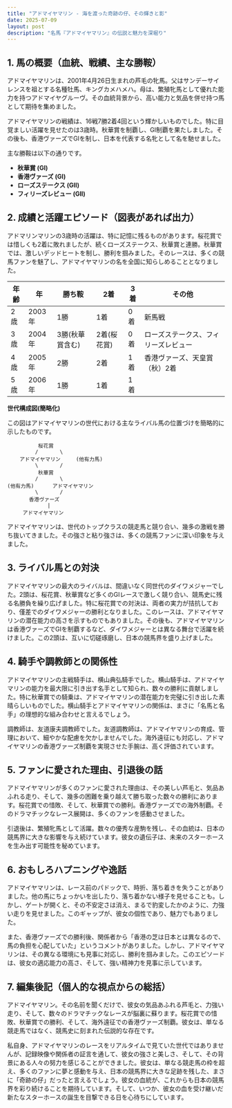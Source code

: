 ```yaml
---
title: "アドマイヤマリン - 海を渡った奇跡の仔、その輝きと影"
date: 2025-07-09
layout: post
description: "名馬『アドマイヤマリン』の伝説と魅力を深堀り"
---
```


## 1. 馬の概要（血統、戦績、主な勝鞍）

アドマイヤマリンは、2001年4月26日生まれの芦毛の牝馬。父はサンデーサイレンスを祖とする名種牡馬、キングカメハメハ。母は、繁殖牝馬として優れた能力を持つアドマイヤグルーヴ。その血統背景から、高い能力と気品を併せ持つ馬として期待を集めました。

アドマイヤマリンの戦績は、16戦7勝2着4回という輝かしいものでした。特に目覚ましい活躍を見せたのは3歳時。秋華賞を制覇し、GI制覇を果たしました。その後も、香港ヴァーズでGIを制し、日本を代表する名牝として名を馳せました。

主な勝鞍は以下の通りです。

* **秋華賞 (GI)**
* **香港ヴァーズ (GI)**
* **ローズステークス (GII)**
* **フィリーズレビュー (GII)**


## 2. 成績と活躍エピソード（図表があれば出力）

アドマリンマリンの3歳時の活躍は、特に記憶に残るものがあります。桜花賞では惜しくも2着に敗れましたが、続くローズステークス、秋華賞と連勝。秋華賞では、激しいデッドヒートを制し、勝利を掴みました。そのレースは、多くの競馬ファンを魅了し、アドマイヤマリンの名を全国に知らしめることとなりました。

| 年齢 | 年 | 勝ち鞍 | 2着 | 3着 | その他 |
|---|---|---|---|---|---|
| 2歳 | 2003年 | 1勝 | 1着 | 0着 | 新馬戦 |
| 3歳 | 2004年 | 3勝(秋華賞含む) | 2着(桜花賞) | 0着 | ローズステークス、フィリーズレビュー |
| 4歳 | 2005年 | 2勝 | 2着 | 1着 | 香港ヴァーズ、天皇賞（秋）2着 |
| 5歳 | 2006年 | 1勝 | 1着 | 1着 |  |


**世代構成図(簡略化)**

この図はアドマイヤマリンの世代における主なライバル馬の位置づけを簡略的に示したものです。

```
          桜花賞
         /       \
    アドマイヤマリン     (他有力馬)
         \       /
          秋華賞
         /       \
(他有力馬)      アドマイヤマリン
         \       /
       香港ヴァーズ
             |
     アドマイヤマリン
```

アドマイヤマリンは、世代のトップクラスの競走馬と競り合い、幾多の激戦を勝ち抜いてきました。その強さと粘り強さは、多くの競馬ファンに深い印象を与えました。


## 3. ライバル馬との対決

アドマイヤマリンの最大のライバルは、間違いなく同世代のダイワメジャーでした。2頭は、桜花賞、秋華賞など多くのGIレースで激しく競り合い、競馬史に残る名勝負を繰り広げました。特に桜花賞での対決は、両者の実力が拮抗しており、僅差でのダイワメジャーの勝利となりました。このレースは、アドマイヤマリンの潜在能力の高さを示すものでもありました。その後も、アドマイヤマリンは香港ヴァーズでGIを制覇するなど、ダイワメジャーとは異なる舞台で活躍を続けました。この2頭は、互いに切磋琢磨し、日本の競馬界を盛り上げました。


## 4. 騎手や調教師との関係性

アドマイヤマリンの主戦騎手は、横山典弘騎手でした。横山騎手は、アドマイヤマリンの能力を最大限に引き出す名手として知られ、数々の勝利に貢献しました。特に秋華賞での騎乗は、アドマイヤマリンの潜在能力を完璧に引き出した素晴らしいものでした。横山騎手とアドマイヤマリンの関係は、まさに「名馬と名手」の理想的な組み合わせと言えるでしょう。

調教師は、友道康夫調教師でした。友道調教師は、アドマイヤマリンの育成、管理において、細やかな配慮を欠かしませんでした。海外遠征にも対応し、アドマイヤマリンの香港ヴァーズ制覇を実現させた手腕は、高く評価されています。


## 5. ファンに愛された理由、引退後の話

アドマイヤマリンが多くのファンに愛された理由は、その美しい芦毛と、気品あふれる走り、そして、幾多の困難を乗り越えて勝ち取った数々の勝利にあります。桜花賞での惜敗、そして、秋華賞での勝利。香港ヴァーズでの海外制覇。そのドラマチックなレース展開は、多くのファンを感動させました。

引退後は、繁殖牝馬として活躍。数々の優秀な産駒を残し、その血統は、日本の競馬界に大きな影響を与え続けています。彼女の遺伝子は、未来のスターホースを生み出す可能性を秘めています。


## 6. おもしろハプニングや逸話

アドマイヤマリンは、レース前のパドックで、時折、落ち着きを失うことがありました。他の馬にちょっかいを出したり、落ち着かない様子を見せることも。しかし、ゲートが開くと、その不安定さは消え、まるで豹変したかのように、力強い走りを見せました。このギャップが、彼女の個性であり、魅力でもありました。

また、香港ヴァーズでの勝利後、関係者から「香港の芝は日本とは異なるので、馬の負担を心配していた」というコメントがありました。しかし、アドマイヤマリンは、その異なる環境にも見事に対応し、勝利を掴みました。このエピソードは、彼女の適応能力の高さ、そして、強い精神力を見事に示しています。


## 7. 編集後記（個人的な視点からの総括）

アドマイヤマリン。その名前を聞くだけで、彼女の気品あふれる芦毛と、力強い走り、そして、数々のドラマチックなレースが脳裏に蘇ります。桜花賞での惜敗、秋華賞での勝利、そして、海外遠征での香港ヴァーズ制覇。彼女は、単なる競走馬ではなく、競馬史に刻まれた伝説的な存在です。

私自身、アドマイヤマリンのレースをリアルタイムで見ていた世代ではありませんが、記録映像や関係者の証言を通して、彼女の強さと美しさ、そして、その背景にある人々の努力を感じることができました。彼女は、単なる競走馬の枠を超え、多くのファンに夢と感動を与え、日本の競馬界に大きな足跡を残した、まさに「奇跡の仔」だったと言えるでしょう。彼女の血統が、これからも日本の競馬界を彩り続けることを期待しています。そして、いつか、彼女の血を受け継いだ新たなスターホースの誕生を目撃できる日を心待ちにしています。
